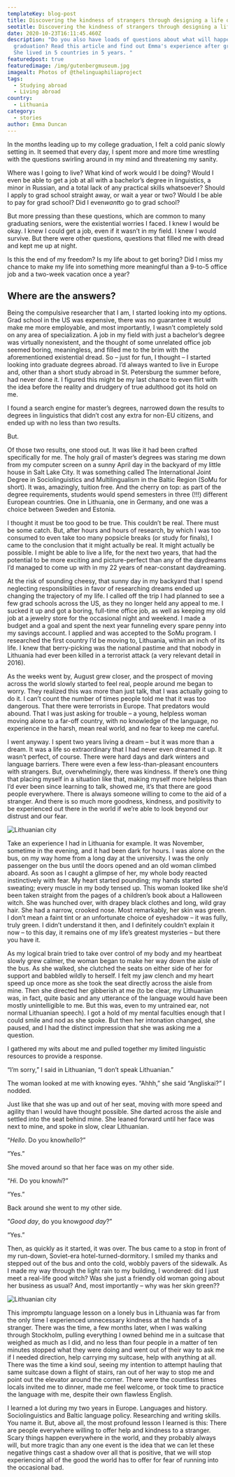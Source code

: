 ```yaml
---
templateKey: blog-post
title: Discovering the kindness of strangers through designing a life of adventure
seotitle: Discovering the kindness of strangers through designing a life of adventure
date: 2020-10-23T16:11:45.460Z
description: "Do you also have loads of questions about what will happen after
  graduation? Read this article and find out Emma's experience after graduation.
  She lived in 5 countries in 5 years. "
featuredpost: true
featuredimage: /img/gutenbergmuseum.jpg
imagealt: Photos of @thelinguaphiliaproject
tags:
  - Studying abroad
  - Living abroad
country:
  - Lithuania
category:
  - stories
author: Emma Duncan
---
```

In the months leading up to my college graduation, I felt a cold panic slowly setting in. It seemed that every day, I spent more and more time wrestling with the questions swirling around in my mind and threatening my sanity. 

Where was I going to live? What kind of work would I be doing? Would I even be able to get a job at all with a bachelor’s degree in linguistics, a minor in Russian, and a total lack of any practical skills whatsoever? Should I apply to grad school straight away, or wait a year or two? Would I be able to pay for grad school? Did I even*want*to go to grad school?

But more pressing than these questions, which are common to many graduating seniors, were the existential worries I faced. I knew I would be okay. I knew I could get a job, even if it wasn’t in my field. I knew I would survive. But there were other questions, questions that filled me with dread and kept me up at night.

Is this the end of my freedom? Is my life about to get boring? Did I miss my chance to make my life into something more meaningful than a 9-to-5 office job and a two-week vacation once a year?

## Where are the answers?

Being the compulsive researcher that I am, I started looking into my options. Grad school in the US was expensive, there was no guarantee it would make me more employable, and most importantly, I wasn’t completely sold on any area of specialization. A job in my field with just a bachelor’s degree was virtually nonexistent, and the thought of some unrelated office job seemed boring, meaningless, and filled me to the brim with the aforementioned existential dread. So – just for fun, I thought – I started looking into graduate degrees abroad. I’d always wanted to live in Europe and, other than a short study abroad in St. Petersburg the summer before, had never done it. I figured this might be my last chance to even flirt with the idea before the reality and drudgery of true adulthood got its hold on me.

I found a search engine for master’s degrees, narrowed down the results to degrees in linguistics that didn’t cost any extra for non-EU citizens, and ended up with no less than two results.

But.

Of those two results, one stood out. It was like it had been crafted specifically for me. The holy grail of master’s degrees was staring me down from my computer screen on a sunny April day in the backyard of my little house in Salt Lake City. It was something called The International Joint Degree in Sociolinguistics and Multilingualism in the Baltic Region (SoMu for short). It was, amazingly, tuition free. And the cherry on top: as part of the degree requirements, students would spend semesters in three (!!!) different European countries. One in Lithuania, one in Germany, and one was a choice between Sweden and Estonia.

I thought it must be too good to be true. This couldn’t be real. There must be some catch. But, after hours and hours of research, by which I was too consumed to even take too many popsicle breaks (or study for finals), I came to the conclusion that it might actually be real. It might actually be possible. I might be able to live a life, for the next two years, that had the potential to be more exciting and picture-perfect than any of the daydreams I’d managed to come up with in my 22 years of near-constant daydreaming.

At the risk of sounding cheesy, that sunny day in my backyard that I spend neglecting responsibilities in favor of researching dreams ended up changing the trajectory of my life. I called off the trip I had planned to see a few grad schools across the US, as they no longer held any appeal to me. I sucked it up and got a boring, full-time office job, as well as keeping my old job at a jewelry store for the occasional night and weekend. I made a budget and a goal and spent the next year funneling every spare penny into my savings account. I applied and was accepted to the SoMu program. I researched the first country I’d be moving to, Lithuania, within an inch of its life. I knew that berry-picking was the national pastime and that nobody in Lithuania had ever been killed in a terrorist attack (a very relevant detail in 2016).

As the weeks went by, August grew closer, and the prospect of moving across the world slowly started to feel real, people around me began to worry. They realized this was more than just talk, that I was actually going to do it. I can’t count the number of times people told me that it was too dangerous. That there were terrorists in Europe. That predators would abound. That I was just asking for trouble – a young, helpless woman moving alone to a far-off country, with no knowledge of the language, no experience in the harsh, mean real world, and no fear to keep me careful.

I went anyway. I spent two years living a dream – but it was more than a dream. It was a life so extraordinary that I had never even dreamed it up. It wasn’t perfect, of course. There were hard days and dark winters and language barriers. There were even a few less-than-pleasant encounters with strangers. But, overwhelmingly, there was kindness. If there’s one thing that placing myself in a situation like that, making myself more helpless than I’d ever been since learning to talk, showed me, it’s that there are good people everywhere. There is always someone willing to come to the aid of a stranger. And there is so much more goodness, kindness, and positivity to be experienced out there in the world if we’re able to look beyond our distrust and our fear.

![Lithuanian city](/img/lithuaniandormview.jpg)

Take an experience I had in Lithuania for example. It was November, sometime in the evening, and it had been dark for hours. I was alone on the bus, on my way home from a long day at the university. I was the only passenger on the bus until the doors opened and an old woman climbed aboard. As soon as I caught a glimpse of her, my whole body reacted instinctively with fear. My heart started pounding; my hands started sweating; every muscle in my body tensed up. This woman looked like she’d been taken straight from the pages of a children’s book about a Halloween witch. She was hunched over, with drapey black clothes and long, wild gray hair. She had a narrow, crooked nose. Most remarkably, her skin was green. I don’t mean a faint tint or an unfortunate choice of eyeshadow – it was fully, truly green. I didn’t understand it then, and I definitely couldn’t explain it now – to this day, it remains one of my life’s greatest mysteries – but there you have it.

As my logical brain tried to take over control of my body and my heartbeat slowly grew calmer, the woman began to make her way down the aisle of the bus. As she walked, she clutched the seats on either side of her for support and babbled wildly to herself. I felt my jaw clench and my heart speed up once more as she took the seat directly across the aisle from mine. Then she directed her gibberish at me (to be clear, my Lithuanian was, in fact, quite basic and any utterance of the language would have been mostly unintelligible to me. But this was, even to my untrained ear, not normal Lithuanian speech). I got a hold of my mental faculties enough that I could smile and nod as she spoke. But then her intonation changed, she paused, and I had the distinct impression that she was asking me a question.

I gathered my wits about me and pulled together my limited linguistic resources to provide a response.

“I’m sorry,” I said in Lithuanian, “I don’t speak Lithuanian.”

The woman looked at me with knowing eyes. “Ahhh,” she said “Angliskai?” I nodded.

Just like that she was up and out of her seat, moving with more speed and agility than I would have thought possible. She darted across the aisle and settled into the seat behind mine. She leaned forward until her face was next to mine, and spoke in slow, clear Lithuanian.

“*Hello*. Do you know*hello*?”

“Yes.”

She moved around so that her face was on my other side.

“*Hi*. Do you know*hi*?”

“Yes.”

Back around she went to my other side.

“*Good day*, do you know*good day*?”

“Yes.”

Then, as quickly as it started, it was over. The bus came to a stop in front of my run-down, Soviet-era hotel-turned-dormitory. I smiled my thanks and stepped out of the bus and onto the cold, wobbly pavers of the sidewalk. As I made my way through the light rain to my building, I wondered: did I just meet a real-life good witch? Was she just a friendly old woman going about her business as usual? And, most importantly – why was her skin green??

![Lithuanian city](/img/sunnydaystockholm.jpg)

This impromptu language lesson on a lonely bus in Lithuania was far from the only time I experienced unnecessary kindness at the hands of a stranger. There was the time, a few months later, when I was walking through Stockholm, pulling everything I owned behind me in a suitcase that weighed as much as I did, and no less than four people in a matter of ten minutes stopped what they were doing and went out of their way to ask me if I needed direction, help carrying my suitcase, help with anything at all. There was the time a kind soul, seeing my intention to attempt hauling that same suitcase down a flight of stairs, ran out of her way to stop me and point out the elevator around the corner. There were the countless times locals invited me to dinner, made me feel welcome, or took time to practice the language with me, despite their own flawless English.

I learned a lot during my two years in Europe. Languages and history. Sociolinguistics and Baltic language policy. Researching and writing skills. You name it. But, above all, the most profound lesson I learned is this: There are people everywhere willing to offer help and kindness to a stranger. Scary things happen everywhere in the world, and they probably always will, but more tragic than any one event is the idea that we can let these negative things cast a shadow over all that is positive, that we will stop experiencing all of the good the world has to offer for fear of running into the occasional bad.